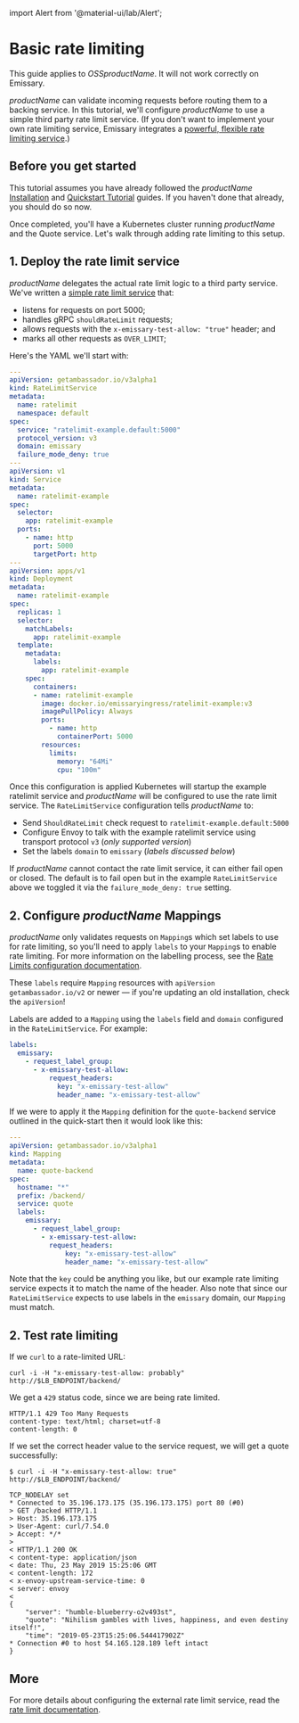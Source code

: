 import Alert from '@material-ui/lab/Alert';

# Basic rate limiting

<Alert severity="info">This guide applies to $OSSproductName$. It will not work correctly
on Emissary.</Alert>

$productName$ can validate incoming requests before routing them to a backing service. In this tutorial, we'll configure $productName$ to use a simple third party rate limit service. (If you don't want to implement your own rate limiting service, Emissary integrates a [powerful, flexible rate limiting service](/docs/edge-stack/latest/topics/using/rate-limits/rate-limits/).)

## Before you get started

This tutorial assumes you have already followed the $productName$ [Installation](../../topics/install/) and [Quickstart Tutorial](../../tutorials/quickstart-demo) guides. If you haven't done that already, you should do so now.

Once completed, you'll have a Kubernetes cluster running $productName$ and the Quote service. Let's walk through adding rate limiting to this setup.

## 1. Deploy the rate limit service

$productName$ delegates the actual rate limit logic to a third party service. We've written a [simple rate limit service](https://github.com/emissary-ingress/ratelimit-example) that:

- listens for requests on port 5000;
- handles gRPC `shouldRateLimit` requests;
- allows requests with the `x-emissary-test-allow: "true"` header; and
- marks all other requests as `OVER_LIMIT`;

Here's the YAML we'll start with:

```yaml
---
apiVersion: getambassador.io/v3alpha1
kind: RateLimitService
metadata:
  name: ratelimit
  namespace: default
spec:
  service: "ratelimit-example.default:5000"
  protocol_version: v3
  domain: emissary
  failure_mode_deny: true
---
apiVersion: v1
kind: Service
metadata:
  name: ratelimit-example
spec:
  selector:
    app: ratelimit-example
  ports:
    - name: http
      port: 5000
      targetPort: http
---
apiVersion: apps/v1
kind: Deployment
metadata:
  name: ratelimit-example
spec:
  replicas: 1
  selector:
    matchLabels:
      app: ratelimit-example
  template:
    metadata:
      labels:
        app: ratelimit-example
    spec:
      containers:
      - name: ratelimit-example
        image: docker.io/emissaryingress/ratelimit-example:v3
        imagePullPolicy: Always
        ports:
          - name: http
            containerPort: 5000
        resources:
          limits:
            memory: "64Mi"
            cpu: "100m"
```

Once this configuration is applied Kubernetes will startup the example ratelimit service and $productName$ will be configured to use the rate limit service. The `RateLimitService` configuration tells $productName$ to:

- Send `ShouldRateLimit` check request to `ratelimit-example.default:5000`
- Configure Envoy to talk with the example ratelimit service using  transport protocol `v3` (*only supported version*)
- Set the labels `domain` to `emissary` (*labels discussed below*)

<Alert severity="info">If $productName$ cannot contact the rate limit service, it can either fail open or closed. The default is to fail open but in the example `RateLimitService` above we toggled it via the `failure_mode_deny: true` setting.</Alert>

## 2. Configure $productName$ Mappings

$productName$ only validates requests on `Mapping`s which set labels to use for rate limiting, so you'll need to apply `labels` to your `Mapping`s to enable rate limiting. For more information
on the labelling process, see the [Rate Limits configuration documentation](../../topics/using/rate-limits/).

<Alert severity="info">
  These <code>labels</code> require <code>Mapping</code> resources with <code>apiVersion</code> <code>getambassador.io/v2</code> or newer &mdash; if you're updating an old installation, check the
  <code>apiVersion</code>!
</Alert>

Labels are added to a `Mapping` using the `labels` field and `domain` configured in the `RateLimitService`. For example:

```yaml
labels:
  emissary:
    - request_label_group:
      - x-emissary-test-allow:
          request_headers:
            key: "x-emissary-test-allow"
            header_name: "x-emissary-test-allow"
```

If we were to apply it the `Mapping` definition for the `quote-backend` service outlined in the quick-start then it would look like this:

```yaml
---
apiVersion: getambassador.io/v3alpha1
kind: Mapping
metadata:
  name: quote-backend
spec:
  hostname: "*"
  prefix: /backend/
  service: quote
  labels:
    emissary:
      - request_label_group:
        - x-emissary-test-allow:
          request_headers:
              key: "x-emissary-test-allow"
              header_name: "x-emissary-test-allow"
```

Note that the `key` could be anything you like, but our example rate limiting service expects it to match the name of the header. Also note that since our `RateLimitService` expects to use labels in the
`emissary` domain, our `Mapping` must match.

## 2. Test rate limiting

If we `curl` to a rate-limited URL:

```shell
curl -i -H "x-emissary-test-allow: probably"  http://$LB_ENDPOINT/backend/
```

We get a `429` status code, since we are being rate limited.

```shell
HTTP/1.1 429 Too Many Requests
content-type: text/html; charset=utf-8
content-length: 0
```

If we set the correct header value to the service request, we will get a quote successfully:

```shell
$ curl -i -H "x-emissary-test-allow: true"  http://$LB_ENDPOINT/backend/

TCP_NODELAY set
* Connected to 35.196.173.175 (35.196.173.175) port 80 (#0)
> GET /backed HTTP/1.1
> Host: 35.196.173.175
> User-Agent: curl/7.54.0
> Accept: */*
>
< HTTP/1.1 200 OK
< content-type: application/json
< date: Thu, 23 May 2019 15:25:06 GMT
< content-length: 172
< x-envoy-upstream-service-time: 0
< server: envoy
<
{
    "server": "humble-blueberry-o2v493st",
    "quote": "Nihilism gambles with lives, happiness, and even destiny itself!",
    "time": "2019-05-23T15:25:06.544417902Z"
* Connection #0 to host 54.165.128.189 left intact
}
```

## More

For more details about configuring the external rate limit service, read the [rate limit documentation](../../topics/using/rate-limits/).
